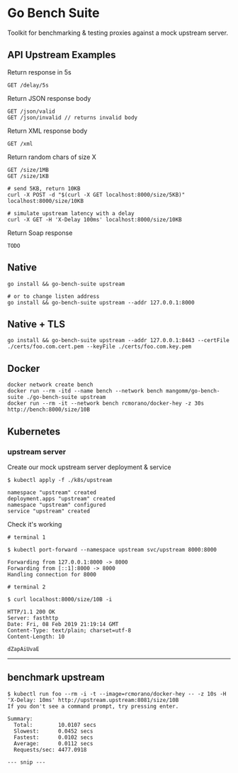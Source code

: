 Go Bench Suite
==============

Toolkit for benchmarking & testing proxies against a mock upstream server.

## API Upstream Examples

Return response in 5s
```
GET /delay/5s
```

Return JSON response body
```
GET /json/valid
GET /json/invalid // returns invalid body
```

Return XML response body
```
GET /xml
```

Return random chars of size X
```
GET /size/1MB
GET /size/1KB

# send 5KB, return 10KB
curl -X POST -d "$(curl -X GET localhost:8000/size/5KB)" localhost:8000/size/10KB

# simulate upstream latency with a delay
curl -X GET -H 'X-Delay 100ms' localhost:8000/size/10KB
``` 

Return Soap response
```
TODO
```

## Native

```
go install && go-bench-suite upstream

# or to change listen address
go install && go-bench-suite upstream --addr 127.0.0.1:8000
```

## Native + TLS

```
go install && go-bench-suite upstream --addr 127.0.0.1:8443 --certFile ./certs/foo.com.cert.pem --keyFile ./certs/foo.com.key.pem
```

## Docker

```
docker network create bench
docker run --rm -itd --name bench --network bench mangomm/go-bench-suite ./go-bench-suite upstream
docker run --rm -it --network bench rcmorano/docker-hey -z 30s http://bench:8000/size/10B
```

## Kubernetes

### upstream server

Create our mock upstream server deployment & service

```
$ kubectl apply -f ./k8s/upstream

namespace "upstream" created
deployment.apps "upstream" created
namespace "upstream" configured
service "upstream" created
```

Check it's working

```
# terminal 1

$ kubectl port-forward --namespace upstream svc/upstream 8000:8000

Forwarding from 127.0.0.1:8000 -> 8000
Forwarding from [::1]:8000 -> 8000
Handling connection for 8000
```

```
# terminal 2

$ curl localhost:8000/size/10B -i

HTTP/1.1 200 OK
Server: fasthttp
Date: Fri, 08 Feb 2019 21:19:14 GMT
Content-Type: text/plain; charset=utf-8
Content-Length: 10

dZapAiUvaE
```

---

## benchmark upstream

```
$ kubectl run foo --rm -i -t --image=rcmorano/docker-hey -- -z 10s -H 'X-Delay: 10ms' http://upstream.upstream:8081/size/10B
If you don't see a command prompt, try pressing enter.

Summary:
  Total:        10.0107 secs
  Slowest:		0.0452 secs
  Fastest:		0.0102 secs
  Average:		0.0112 secs
  Requests/sec:	4477.0918

--- snip ---
```
